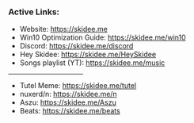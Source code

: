 ### Active Links: 

- Website: https://skidee.me
- Win10 Optimization Guide: https://skidee.me/win10
- Discord: https://skidee.me/discord
- Hey Skidee: https://skidee.me/HeySkidee
- Songs playlist (YT): https://skidee.me/music

<hr width="30%">

- Tutel Meme: https://skidee.me/tutel
- nuxerd/n: https://skidee.me/n
- Aszu: https://skidee.me/Aszu
- Beats: https://skidee.me/beats
